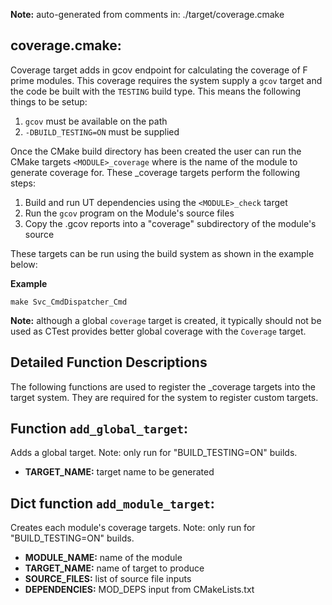 **Note:** auto-generated from comments in: ./target/coverage.cmake

## coverage.cmake:

Coverage target adds in gcov endpoint for calculating the coverage of F prime modules. This
coverage requires the system supply a `gcov` target and the code be built with the `TESTING`
build type.  This means the  following things to be setup:

1. `gcov` must be available on the path
2. `-DBUILD_TESTING=ON` must be supplied

Once the CMake build directory has been created the user can run the CMake targets
`<MODULE>_coverage` where <MODULE> is the name of the module to generate coverage for. These
_coverage targets perform the following steps:

1. Build and run UT dependencies using the `<MODULE>_check` target
2. Run the `gcov` program on the Module's source files
3. Copy the .gcov reports into a "coverage" subdirectory of the module's source

These targets can be run using the build system as shown in the example below:

**Example**
```
make Svc_CmdDispatcher_Cmd
```
**Note:** although a global `coverage` target is created, it typically should not be used as
CTest provides better global coverage with the `Coverage` target.

## Detailed Function Descriptions

The following functions are used to register the _coverage targets into the target system. They
are required for the system to register custom targets.


##  Function `add_global_target`:

 Adds a global target. Note: only run for "BUILD_TESTING=ON" builds.

- **TARGET_NAME:** target name to be generated


## Dict function `add_module_target`:

Creates each module's coverage targets. Note: only run for "BUILD_TESTING=ON" builds.

- **MODULE_NAME:** name of the module
- **TARGET_NAME:** name of target to produce
- **SOURCE_FILES:** list of source file inputs
- **DEPENDENCIES:** MOD_DEPS input from CMakeLists.txt


